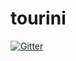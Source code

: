 # tourini

[![Gitter](https://badges.gitter.im/Join%20Chat.svg)](https://gitter.im/jakedsouza/tourini?utm_source=badge&utm_medium=badge&utm_campaign=pr-badge&utm_content=badge)
